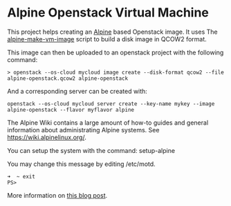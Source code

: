 # Alpine Openstack Virtual Machine

This project helps creating an [Alpine] based Openstack image.
It uses The [alpine-make-vm-image] script to build a disk image in QCOW2 format.

This image can then be uploaded to an openstack project with the following
command:

```console
> openstack --os-cloud mycloud image create --disk-format qcow2 --file alpine-openstack.qcow2 alpine-openstack
```

And a corresponding server can be created with:

```console
openstack --os-cloud mycloud server create --key-name mykey --image alpine-openstack --flavor myflavor alpine
```



The Alpine Wiki contains a large amount of how-to guides and general
information about administrating Alpine systems.
See <https://wiki.alpinelinux.org/>.

You can setup the system with the command: setup-alpine

You may change this message by editing /etc/motd.
```
➜  ~ exit
PS>
```

More information on [this blog post](https://mrtn.me/posts/2023/01/13/debugging-a-failing-openstack-image/).

<!-- MARKDOWN LINKS & IMAGES -->

[alpine]: https://alpinelinux.org/
[alpine-make-vm-image]: https://github.com/alpinelinux/alpine-make-vm-image
[ovhcloud]: https://www.ovhcloud.com/fr/
